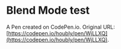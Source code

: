 # Blend Mode test

A Pen created on CodePen.io. Original URL: [https://codepen.io/houbly/pen/WjLLXQ](https://codepen.io/houbly/pen/WjLLXQ).

